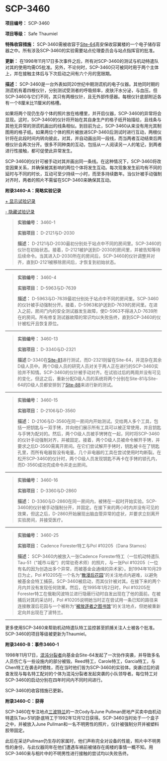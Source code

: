 # SCP-3460
                        


**项目编号：** SCP-3460

**项目等级：** Safe Thaumiel

**特殊收容措施：** SCP-3460需被收容于[Site-64](/secure-facility-dossier-site-64)高安保收容翼楼的一个电子储存容器之中。所有涉及SCP-3460的实验需要站点伦理委员会与站点指挥官的批准。

**更新：** 在1998年11月17日多次事件之后，所有对SCP-3460的测试与机动特遣队对其的使用均需O5批准。另外，不论何时，SCP-3460只可被同时用于两个主体上，并在接触主体后与下次启动之间有六个月的宽限期。

**描述：** SCP-3460是一台外表如同20世纪中期测谎机的电子仪器。其他同时期的测谎机有着四根仪针，分别测试受测者的呼吸频率，皮肤汗水分泌，与血压。但SCP-3460与它们不同，其只有两根仪针，且无外部传感器。每根仪针底部附近各有一个8厘米比11厘米的格槽。

如果将两个现仍生存个体的照片放在格槽里，并开启仪器，SCP-3460的异常将会显现。这时，SCP-3460的仪针将开始在其自身生产的格子纸开始描绘，且线条与其他无异常的测谎机画出的线条相似。到目前为止，SCP-3460从来没有用光其制图用的格子纸。如果两位个体的照片被放进SCP-3460后测试时进行互动，两根仪针将在此段时间内转向彼此，对其，并自动画出同一段线，而当两者互动结束后两根仪针会再次分开。很多不同种类的互动，包括从一人阅读另一人的笔记，到两者进行性接触，都可促使此异常发生。

SCP-3460的仪针可被手动对其并画出同一条线。在这种情况下，SCP-3460将改变因果关系，并确保被其影响的两位个体将发生互动。每次现象发生前均有不同的延时与不同的时长，互动可至少持续一小时，而至多持续数年。当仪针被手动强制对齐时，两者的照片不需留在SCP-3460来确保其互动。

**附录3460-A：简略实验记录** 


<a shape='rect' class='collapsible-block-link' href='javascript:;'>+&#160;&#26174;&#31034;&#35797;&#39564;&#35760;&#24405;</a>

<a shape='rect' class='collapsible-block-link' href='javascript:;'>-&#160;&#38544;&#34255;&#35797;&#39564;&#35760;&#24405;</a>


> **实验编号：** 3460-1
> 
> **实验项目：** D-2121与D-2030
> 
> **描述：** D-2121与D-2030最初分别处于站点中不同的房间里。SCP-3460的仪针在初始状态。接着，D-2121被护送到D-2030的房间里，并被告知等待后续命令。当其进入D-2030所在的房间后，SCP-3460的仪针调整并对齐，直到D-2121被移除房间后，才恢复到初始状态。
> 
> 
---
> 
> **实验编号：** 3460-4
> 
> **实验项目：** D-5963与D-7639
> 
> **描述：** D-5963与D-7639最初分别处于站点中不同的房间里。SCP-3460的仪针被手动强制分开。接着，D-5963和护送到D-7639的房间里。在进入之前，房间门内的安全测试器发生故障，使D-5963不得进入D-7639所在的房间。所有修复测试器故障的常识均以失败告终，直到SCP-3460的仪针被松开且恢复原位。
> 
> 
---
> 
> **实验编号：** 3460-13
> 
> **实验项目：** D-3340与D-2321
> 
> **描述**  D-3340在[Site-81](/secure-facility-dossier-site-81)进行测试，而D-2321则留在Site-64，并混杂在其余D级人员中。两个D级人员的研究人员对关于两人正在进行的SCP-3460实验并不知情。SCP-3460的仪针被手动对齐。在试验过后的两周并没有可见的变化，但这之后，重新分配D级人员的系统将两个分别在Site-81与Site-64的D级人员都安排到了[Site-88](/secure-facility-dossier-site-88)来进行新的测试。
> 
> 
---
> 
> **实验编号：** 3460-15
> 
> **实验项目：** D-2106与D-3560
> 
> **描述：** D-2106与D-3560在同一房间内开始测试。交给两人多个工具，包括一把钥匙与一双手铐，并向他们展示所有工具可以被正常使用，并且钥匙与手铐为配对的。然后，两个D级人员被手铐铐在一起，同时将SCP-3460的仪针手动强制对齐，并被固定。接着，两个D级人员被命令解开手铐，并要求之后D-3560需离开房间。在它们尝试解开手铐时，钥匙被卡在了钥匙孔里，而所有电器皆没有电量。几个非电器的工具在尝试使用时均断裂。在松开SCP-3460的仪针时，两个D级人员发现钥匙不再卡在手铐的锁孔内，而D-3560成功完成命令并走出房间。
> 
> 
---
> 
> **实验编号：** 3460-16
> 
> **实验项目：** D-3360与D-2860
> 
> **描述：** D-3360与D-2860在同一房间内，被铐在一起时开始实验。SCP-3460的仪针被手动强制分开，并固定。在接下来的两小时内并没有可见的效果，但这之后，D-2860开始展现出脑血管异常的症状，并要求立刻离开实验房间，并接受医疗。
> 
> 
---
> 
> **实验编号：** 3460-25
> 
> **实验项目：** Cadence Forester特工与PoI #10205（Dana Stamos）
> 
> **描述：** SCP-3460内被放入一张Cadence Forester特工（一位机动特遣队Tau-51（“城市斗殴”）的常驻奇术师）的照片，与一张PoI #10205（一位有名的因为创造出多个异常，而被基金会通缉的异术家）。到1994年10月29日为止，PoI #10205在一个名为“[散漫后花园](/etdp-hub-page)”的关注地点内避难，以避免被基金会特工捕获。SCP-3460被启动，而其仪针被对其。在接下来的两个月内并没有发现任何效果。然后，在1995年1月2日时，PoI #10205在Forester特工在俄勒冈波特兰进行隐蔽行动时自发出现在了他的面前。在被捕后对其的采访时，PoI #10205说明她当时正在尝试用一条已知的路径来连接散漫后花园与一个被称为“[被放逐者之图书馆](http://wanderers-library.wikidot.com)”的关注地点，但她被重新定向并出现在了波特兰。
> 
> 
---




更多使用SCP-3460来帮助机动特遣队特工监控甚至抓捕关注人士被各个批准。SCP-3460的项目等级被更新为Thaumiel。

**附录3460-B：事件3460-1** 

1998年11月17日，[混沌分裂者](/chaos-insurgency-hub)向基金会Site-64发起了一次协作突袭，并导致多名人员伤亡与一些设施内的部分被毁。Reed特工，Carole特工，Garcia特工，与Chen特工在袭击时牺牲，而在当时他们皆为SCP-3460的实验体。突袭过后的调查发现与每名特工配对的个体为混沌分裂者发起突袭的小队领导者。每位特工对SCP-3460的启动分别在四年时间内不同时间进行。

SCP-3460的收容措施已更新。

**附录3460-C：获得** 

SCP-3460在专注地点[三波特兰](/three-portlands-hub)的一次Cody与June Pullman房地产买卖中由机动特遣队Tau-51的卧底特工于1992年12月12日获得。SCP-3460当时处于一个盒子之中，并被放入June Pullman和一名不明男性的照片，仪针被强制分开并被塑料胶带固定。

此后在采访Pullman仍生存的家属时，他们声称完全对设备的性能，照片中不明男性的身份，与此仪器同年在他们遭遇车祸前被储存在阁楼的事情一概不知。用SCP-3460来与相片中的不明男性进行接触的尝试均以失败告终。



                    